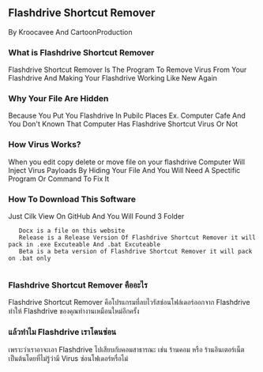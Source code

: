 ## Flashdrive Shortcut Remover
  By Kroocavee And CartoonProduction

### What is Flashdrive Shortcut Remover
  Flashdrive Shortcut Remover Is The Program To Remove Virus From Your Flashdrive And Making Your Flashdrive Working Like New Again 
  
### Why Your File Are Hidden
  Because You Put You Flashdrive In Pubilc Places Ex. Computer Cafe And You Don't Known That Computer Has Flashdrive Shortcut Virus Or Not
  
### How Virus Works?
When you edit
         copy
         delete 
         or move file on your flashdrive 
Computer Will Inject Virus Payloads By Hiding Your File 
And You Will Need A Spectific Program Or Command To Fix It

### How To Download This Software
  Just Cilk View On GitHub And You Will Found 3 Folder

```
   Docx is a file on this website
   Release is a Release Version Of Flashdrive Shortcut Remover it will pack in .exe Excuteable And .bat Excuteable
   Beta is a beta version of Flashdrive Shortcut Remover it will pack on .bat only
                                                                                  
 ```

### Flashdrive Shortcut Remover คืออะไร
  Flashdrive Shortcut Remover คือโปรแกรมที่ลบไวรัสซ่อนโฟล์เดอร์ออกจาก Flashdrive ทำให้ Flashdrive ของคุณทำงานเหมือนใหม่อีกครั้ง
  
### แล้วทำไม Flashdrive เราโดนซ่อน
  เพราะว่าเราอาจะเอา Flashdrive ไปเสียบกับคอมสาธารณะ เช่น ร้านคอม หรือ ร้านอินเตอร์เน็ต เป็นต้นโดยที่ไม่รู้ว่ามี Virus ซ่อนโฟเดอร์หรื่อไม่
